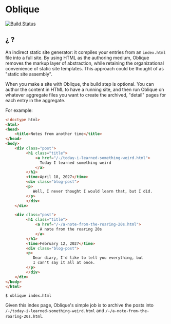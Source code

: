 # Oblique

[![Build Status](https://img.shields.io/travis/nikolas/oblique/master.svg)](https://travis-ci.org/nikolas/oblique)

## ¿   ?

An indirect static site generator: it compiles your entries from an
`index.html` file into a full site. By using HTML as the authoring medium,
Oblique removes the markup layer of abstraction, while retaining the
organizational convenience of static site templates. This approach could
be thought of as "static site assembly".

When you make a site with Oblique, the build step is optional. You
can author the content in HTML to have a running site, and then run
Oblique on whatever aggregate files you want to create the archived,
"detail" pages for each entry in the aggregate.

For example:

```html
<!doctype html>
<html>
<head>
    <title>Notes from another time</title>
</head>
<body>
    <div class="post">
         <h1 class="title">
             <a href="/-/today-i-learned-something-weird.html">
               Today I learned something weird
             </a>
         </h1>
         <time>April 18, 2027</time>
         <div class="blog-post">
         <p>
            Well, I never thought I would learn that, but I did.
         </p>
         </div>
    </div>

    <div class="post">
         <h1 class="title">
             <a href="/-/a-note-from-the-roaring-20s.html">
               A note from the roaring 20s
             </a>
         </h1>
         <time>February 12, 2027</time>
         <div class="blog-post">
         <p>
            Dear diary, I'd like to tell you everything, but
            I can't say it all at once.
         </p>
         </div>
    </div>
</body>
</html>
```
    $ oblique index.html

Given this index page, Oblique's simple job is to archive
the posts into `/-/today-i-learned-something-weird.html` and
`/-/a-note-from-the-roaring-20s.html`.
